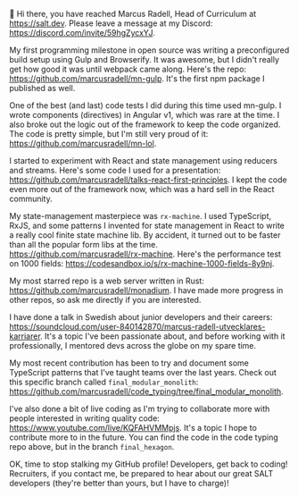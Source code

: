 👋 Hi there, you have reached Marcus Radell, Head of Curriculum at https://salt.dev. Please leave a message at my Discord: https://discord.com/invite/59hgZycxYJ.

My first programming milestone in open source was writing a preconfigured build setup using Gulp and Browserify. It was awesome, but I didn't really get how good it was until webpack came along. Here's the repo: https://github.com/marcusradell/mn-gulp. It's the first npm package I published as well.

One of the best (and last) code tests I did during this time used mn-gulp. I wrote components (directives) in Angular v1, which was rare at the time. I also broke out the logic out of the framework to keep the code organized. The code is pretty simple, but I'm still very proud of it: https://github.com/marcusradell/mn-lol.

I started to experiment with React and state management using reducers and streams. Here's some code I used for a presentation: https://github.com/marcusradell/talks-react-first-principles. I kept the code even more out of the framework now, which was a hard sell in the React community.

My state-management masterpiece was `rx-machine`. I used TypeScript, RxJS, and some patterns I invented for state management in React to write a really cool finite state machine lib. By accident, it turned out to be faster than all the popular form libs at the time. https://github.com/marcusradell/rx-machine. Here's the performance test on 1000 fields: https://codesandbox.io/s/rx-machine-1000-fields-8y9nj.

My most starred repo is a web server written in Rust: https://github.com/marcusradell/monadium. I have made more progress in other repos, so ask me directly if you are interested.

I have done a talk in Swedish about junior developers and their careers: https://soundcloud.com/user-840142870/marcus-radell-utvecklares-karriarer. It's a topic I've been passionate about, and before working with it professionally, I mentored devs across the globe on my spare time.

My most recent contribution has been to try and document some TypeScript patterns that I've taught teams over the last years. Check out this specific branch called `final_modular_monolith`: https://github.com/marcusradell/code_typing/tree/final_modular_monolith.

I've also done a bit of live coding as I'm trying to collaborate more with people interested in writing quality code: https://www.youtube.com/live/KQFAHVMMpjs. It's a topic I hope to contribute more to in the future. You can find the code in the code typing repo above, but in the branch `final_hexagon`.

OK, time to stop stalking my GitHub profile! Developers, get back to coding! Recruiters, if you contact me, be prepared to hear about our great SALT developers (they're better than yours, but I have to charge)! 
